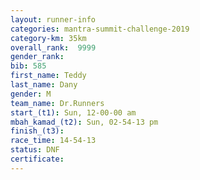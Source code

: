 ```yaml
---
layout: runner-info 
categories: mantra-summit-challenge-2019 
category-km: 35km 
overall_rank:  9999
gender_rank: 
bib: 585
first_name: Teddy
last_name: Dany
gender: M
team_name: Dr.Runners
start_(t1): Sun, 12-00-00 am
mbah_kamad_(t2): Sun, 02-54-13 pm
finish_(t3): 
race_time: 14-54-13
status: DNF
certificate: 
---
```

